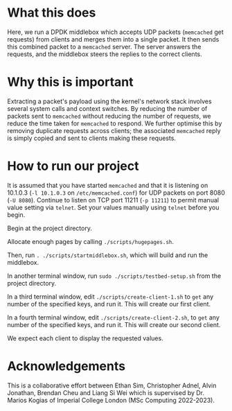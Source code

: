 # What this does

Here, we run a DPDK middlebox which accepts UDP packets (```memcached``` get requests) from clients and merges them into a single packet. It then sends this combined packet to a ```memcached``` server. The server answers the requests, and the middlebox steers the replies to the correct clients.

# Why this is important

Extracting a packet's payload using the kernel's network stack involves several system calls and context switches. By reducing the number of packets sent to ```memcached``` without reducing the number of requests, we reduce the time taken for ```memcached``` to respond. We further optimise this by removing duplicate requests across clients; the associated ```memcached``` reply is simply copied and sent to clients making these requests.

# How to run our project

It is assumed that you have started ```memcached``` and that it is listening on 10.1.0.3 (```-l 10.1.0.3``` on ```/etc/memcached.conf```) for UDP packets on port 8080 (```-U 8080```). Continue to listen on TCP port 11211 (```-p 11211```) to permit manual value setting via ```telnet```. Set your values manually using ```telnet``` before you begin.

Begin at the project directory.

Allocate enough pages by calling ```./scripts/hugepages.sh```. 

Then, run ```. ./scripts/startmiddlebox.sh```, which will build and run the middlebox.

In another terminal window, run ```sudo ./scripts/testbed-setup.sh``` from the project directory.

In a third terminal window, edit ```./scripts/create-client-1.sh``` to ```get``` any number of the specified keys, and run it. This will create our first client.

In a fourth terminal window, edit ```./scripts/create-client-2.sh```, to ```get``` any number of the specified keys, and run it. This will create our second client.

We expect each client to display the requested values.

# Acknowledgements

This is a collaborative effort between Ethan Sim, Christopher Adnel, Alvin Jonathan, Brendan Cheu and Liang Si Wei which is supervised by Dr. Marios Kogias of Imperial College London (MSc Computing 2022-2023).
